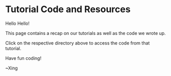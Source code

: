 # Tutorial Code and Resources

Hello Hello!

This page contains a recap on our tutorials as well as the code we wrote up.

Click on the respective directory above to access the code from that tutorial.

Have fun coding! 

~Xing
